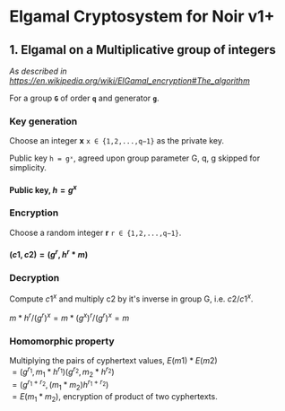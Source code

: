 # Elgamal Cryptosystem for Noir v1+


## 1. Elgamal on a Multiplicative group of integers

_As described in https://en.wikipedia.org/wiki/ElGamal_encryption#The_algorithm_

For a group **`G`** of order **`q`** and generator **`g`**.

### Key generation

Choose an integer **x** `x ∈ {1,2,...,q−1}` as the private key.

Public key `h = gˣ`, agreed upon group parameter G, q, g skipped for simplicity.

#### Public key, $h=g^x$

### Encryption

Choose a random integer **r** `r ∈ {1,2,...,q−1}`.

#### $(c1,c2)=(g^r, h^r*m)$

### Decryption

Compute $c1^x$ and multiply c2 by it's inverse in group G, i.e. $c2/c1^x$.

$m*h^r/(g^r)^x = m*(g^x)^r/(g^r)^x = m$

### Homomorphic property
Multiplying the pairs of cyphertext values, $E(m1) * E(m2)$  
$= (g^{r_1}, m_1 * h^{r_1})(g^{r_2}, m_2 * h^{r_2})$  
$= (g^{r_1+r_2}, (m_1*m_2)h^{r_1+r_2})$  
$= E(m_1*m_2)$, encryption of product of two cyphertexts.

